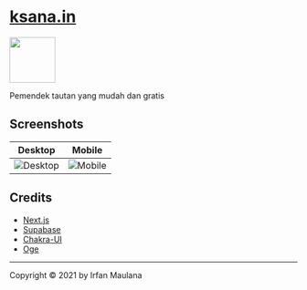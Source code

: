 # [ksana.in](https://ksana.in)

<img src="public/orange/ksana.png" height="80"/>

Pemendek tautan yang mudah dan gratis

## Screenshots

|               Desktop               |              Mobile               |
| :---------------------------------: | :-------------------------------: |
| ![Desktop](screenshots/desktop.png) | ![Mobile](screenshots/mobile.png) |

## Credits

- [Next.js](https://nextjs.org/)
- [Supabase](https://supabase.io/)
- [Chakra-UI](https://chakra-ui.com/docs/getting-started)
- [Oge](https://oge.vercel.app/)

---

Copyright ©️ 2021 by Irfan Maulana

